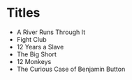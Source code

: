 #  Titles

- A River Runs Through It
- Fight Club
- 12 Years a Slave
- The Big Short
- 12 Monkeys
- The Curious Case of Benjamin Button
